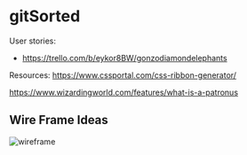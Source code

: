 # gitSorted

User stories: 
* https://trello.com/b/eykor8BW/gonzodiamondelephants

Resources:
https://www.cssportal.com/css-ribbon-generator/

https://www.wizardingworld.com/features/what-is-a-patronus


## Wire Frame Ideas ##
![wireframe]()